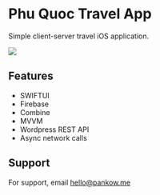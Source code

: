 
# Phu Quoc Travel App

Simple client-server travel iOS application.

![](https://img.shields.io/badge/status-IN%20PROGRESS-blue.svg)


## Features

- SWIFTUI
- Firebase
- Combine
- MVVM
- Wordpress REST API
- Async network calls


## Support

For support, email hello@pankow.me